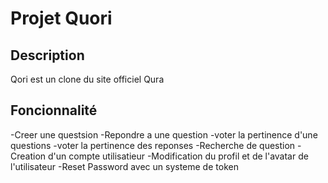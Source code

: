 # Projet Quori

## Description
Qori est un clone du site officiel Qura

## Foncionnalité
-Creer une questsion 
-Repondre a une question
-voter la pertinence d'une questions
-voter la pertinence des reponses
-Recherche de question
-Creation d'un compte utilisatieur
-Modification du profil et de l'avatar de l'utilisateur
-Reset Password avec un systeme de token